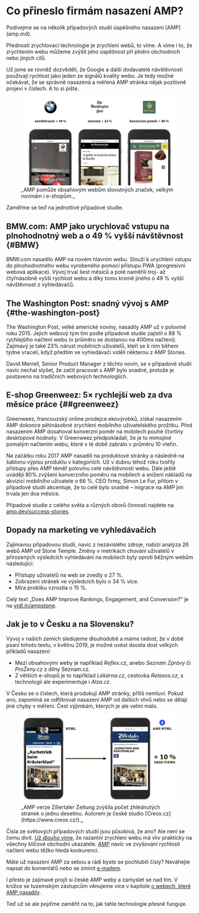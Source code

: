 # Co přineslo firmám nasazení AMP?

<div class="web-only" markdown="1">
Podívejme se na několik případových studií úspěšného nasazení [AMP](amp.md).
</div>

Předností zrychlovací technologie je zrychlení webů, to víme. A víme i to, že zrychlením webu můžeme zvýšit jeho úspěšnost při plnění obchodních nebo jiných cílů.

Už jsme se rovněž dozvěděli, že Google a další dodavatelé návštěvnosti používají rychlost jako jeden ze signálů kvality webu. Je tedy možné očekávat, že se správně nasazená a měřená AMP stránka nějak pozitivně projeví v číslech. A to si pište.

<figure>
<img src="../dist/images/original/amp-pripadovky.png" alt="">
<figcaption markdown="1">
_AMP pomůže obsahovým webům slovutných značek, velkým novinám i e-shopům._
</figcaption>
</figure>

Zaměřme se teď na jednotlivé případové studie.

## BMW.com: AMP jako urychlovač vstupu na plnohodnotný web a o 49 % vyšší návštěvnost {#BMW}

BMW.com nasadilo AMP na novém hlavním webu. Slouží k urychlení vstupu do plnohodnotného webu vyrobeného pomocí přístupu PWA (progresivní webová aplikace). Vývoj trval šest měsíců a poté naměřili troj- až čtyřnásobně vyšší rychlost webu a díky tomu kromě jiného o 49 % vyšší návštěvnost z vyhledávačů.

## The Washington Post: snadný vývoj s AMP {#the-washington-post}

The Washington Post, velké americké noviny, nasadily AMP už v polovině roku 2015. Jejich webový tým tím podle případové studie zajistil o 88 % rychlejšího načtení webu (v průměru se dostanou na 400ms načtení). Zajímavý je také 23% nárust mobilních uživatelů, kteří se k nim během týdne vraceli, když předtím ve vyhledávači viděli některou z AMP Stories.

David Merrell, Senior Product Manager z těchto novin, se v případové studii navíc nechal slyšet, že začít pracovat s AMP bylo snadné, protože je postaveno na tradičních webových technologiích.

## E-shop Greenweez: 5× rychlejší web za dva měsíce práce {##greenweez}

Greenweez, francouzský online prodejce ekovýrobků, získal nasazením AMP dokonce pětinásobné zrychlení mobilního uživatelského prožitku. Před nasazením AMP dosahoval konverzní poměr na mobilech pouhé čtvrtiny desktopové hodnoty. V Greenweez předpokládali, že je to mimojiné pomalým načtením webu, které v té době zabralo v průměru 10 vteřin.

Na začátku roku 2017 AMP nasadili na produktové stránky a následně na šablonu výpisu produktu v kategoriích. Už v dubnu téhož roku tvořily přístupy přes AMP téměř polovinu celé návštěvnosti webu. Dále ještě uvádějí 80% zvýšení konverzního poměru na mobilech a snížení nákladů na akvizici mobilního uživatele o 66 %. CEO firmy, Simon Le Fur, přitom v případové studii akcentuje, že to celé bylo snadné – migrace na AMP jim trvala jen dva měsíce.

<!-- AdSnippet -->

Případové studie z celého světa a různých oborů činnosti najdete na [amp.dev/success-stories](https://amp.dev/success-stories/).

## Dopady na marketing ve vyhledávačích

Zajímavou případovou studii, navíc z nezávislého zdroje, nabízí analýza 26 webů AMP od Stone Temple. Změny v metrikách chování uživatelů v přirozených výsledcích vyhledávání na mobilech byly oproti běžným webům následující:

* Přístupy uživatelů na web se zvedly o 27 %.
* Zobrazení stránek ve výsledcích bylo o 34 % více.
* Míra prokliku vzrostla o 15 %.

Celý text „Does AMP Improve Rankings, Engagement, and Conversion?“ je na [vrdl.in/ampstone](https://www.stonetemple.com/amp-impact-on-rankings-conversions-engagement/).

## Jak je to v Česku a na Slovensku?

Vývoj v našich zemích sledujeme dlouhodobě a máme radost, že v době psaní tohoto textu, v květnu 2019, je možné uvést docela dost velkých příkladů nasazení:

* Mezi obsahovými weby je například _Reflex.cz_, anebo _Seznam Zprávy_ či _ProŽeny.cz_ z dílny Seznam.cz.
* Z větších e-shopů je to například _Lékárna.cz_, cestovka _Relaxos.cz_, s technologií ale experimentuje i _Alza.cz_.

V Česku se o číslech, která produkují AMP stránky, příliš nemluví. Pokud ano, zapomíná se odfiltrovat nasazení AMP od dalších vlivů nebo se dělají jiné chyby v měření. Čest výjimkám, kterých je ale velmi málo.

<figure>
<img src="../dist/images/original/vdamp/zillertaller.png" alt="">
<figcaption markdown="1">
_AMP verze Zillertaler Zeitung zvýšila počet zhlédnutých stránek o jednu desetinu. Autorem je české studio [Creox.cz](https://www.creox.cz/)._
</figcaption>
</figure>

<div class="web-only" markdown="1">

Čísla ze světových případových studií jsou působivá, že ano? Ale není se čemu divit. [Už dlouho víme](rychlost-nacitani-proc.md), že razantní zrychlení webu má vliv prakticky na všechny klíčové obchodní ukazatele. [AMP](amp.md) navíc ve zvyšování rychlosti načtení webu těžko hledá konkurenci.

Máte už nasazení AMP za sebou a rádi byste se pochlubili čísly? Neváhejte napsat do komentářů nebo se zmínit [e-mailem](mailto:martin@vzhurudolu.cz).

</div>

<div class="ebook-only" markdown="1">

I přesto je zajímavé projít si české AMP weby a zamyslet se nad tím. V knížce se tuzemským zástupcům věnujeme více v kapitole [o webech, které AMP nasadily](4-uvod.md).

Teď už se ale pojďme zaměřit na to, jak tahle technologie přesně funguje.

</div>

<!-- AdSnippet -->
